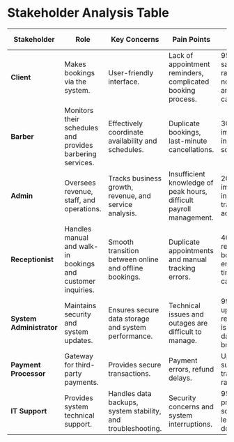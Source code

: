 
   # Stakeholder Analysis Table

| **Stakeholder**        | **Role**                                               | **Key Concerns**                                              | **Pain Points**                                                | **Success Metrics**                                         |
|------------------------|--------------------------------------------------------|---------------------------------------------------------------|---------------------------------------------------------------|------------------------------------------------------------|
| **Client**             | Makes bookings via the system.                     | User-friendly interface.                                      | Lack of appointment reminders, complicated booking process.  | 95% satisfaction rate; reduced no-shows and cancellations. |
| **Barber**             | Monitors their schedules and provides barbering services. | Effectively coordinate availability and schedules.           | Duplicate bookings, last-minute cancellations.               | 30% improvement in scheduling.                             |
| **Admin**             | Oversees revenue, staff, and operations.               | Tracks business growth, revenue, and service analysis.       | Insufficient knowledge of peak hours, difficult payroll management. | 20% improvement in revenue tracking accuracy. |
| **Receptionist**       | Handles manual and walk-in bookings and customer inquiries. | Smooth transition between online and offline bookings.       | Duplicate appointments and manual tracking errors.           | 40% reduction in booking errors, wait times, and cancellations. |
| **System Administrator** | Maintains security and system updates.               | Ensures secure data storage and system performance.          | Technical issues and outages are difficult to manage.        | 99.9% uptime, quick resolution of issues, zero data breaches. |
| **Payment Processor**  | Gateway for third-party payments.                      | Provides secure transactions.                                | Payment errors, refund delays.                               | Up to 98% successful transaction rate. |
| **IT Support**        | Provides system technical support.                     | Handles data backups, system stability, and troubleshooting. | Security concerns and system interruptions.                  | 95% quicker problem-solving with less system downtime. |
